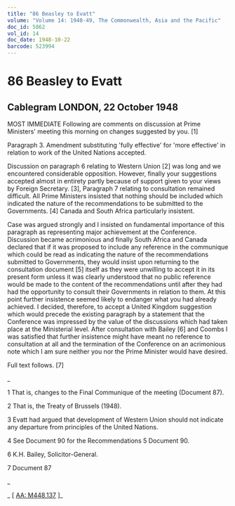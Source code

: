 ```yaml
---
title: "86 Beasley to Evatt"
volume: "Volume 14: 1948-49, The Commonwealth, Asia and the Pacific"
doc_id: 5862
vol_id: 14
doc_date: 1948-10-22
barcode: 523994
---
```


# 86 Beasley to Evatt

## Cablegram LONDON, 22 October 1948

MOST IMMEDIATE Following are comments on discussion at Prime Ministers' meeting this morning on changes suggested by you. [1]

Paragraph 3. Amendment substituting 'fully effective' for 'more effective' in relation to work of the United Nations accepted.

Discussion on paragraph 6 relating to Western Union [2] was long and we encountered considerable opposition. However, finally your suggestions accepted almost in entirety partly because of support given to your views by Foreign Secretary. [3], Paragraph 7 relating to consultation remained difficult. All Prime Ministers insisted that nothing should be included which indicated the nature of the recommendations to be submitted to the Governments. [4] Canada and South Africa particularly insistent.

Case was argued strongly and I insisted on fundamental importance of this paragraph as representing major achievement at the Conference. Discussion became acrimonious and finally South Africa and Canada declared that if it was proposed to include any reference in the communique which could be read as indicating the nature of the recommendations submitted to Governments, they would insist upon returning to the consultation document [5] itself as they were unwilling to accept it in its present form unless it was clearly understood that no public reference would be made to the content of the recommendations until after they had had the opportunity to consult their Governments in relation to them. At this point further insistence seemed likely to endanger what you had already achieved. I decided, therefore, to accept a United Kingdom suggestion which would precede the existing paragraph by a statement that the Conference was impressed by the value of the discussions which had taken place at the Ministerial level. After consultation with Bailey [6] and Coombs I was satisfied that further insistence might have meant no reference to consultation at all and the termination of the Conference on an acrimonious note which I am sure neither you nor the Prime Minister would have desired.

Full text follows. [7]

_

1 That is, changes to the Final Communique of the meeting (Document 87).

2 That is, the Treaty of Brussels (1948).

3 Evatt had argued that development of Western Union should not indicate any departure from principles of the United Nations.

4 See Document 90 for the Recommendations 5 Document 90.

6 K.H. Bailey, Solicitor-General.

7 Document 87

_

_ [ [AA: M448,137](http://www.naa.gov.au/cgi-bin/Search?O=I&Number=523994) ]_
